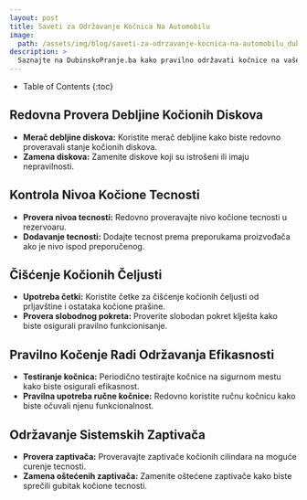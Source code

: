 ```yaml
---
layout: post
title: Saveti za Održavanje Kočnica Na Automobilu
image: 
  path: /assets/img/blog/saveti-za-odrzavanje-kocnica-na-automobilu_dubinsko-pranje-ba.png
description: >
  Saznajte na DubinskoPranje.ba kako pravilno održavati kočnice na vašem automobilu. Saveti za proveru, čišćenje i produženje životnog veka kočionih sistema.
---
```



- Table of Contents
{:toc}


## Redovna Provera Debljine Kočionih Diskova

- **Merač debljine diskova:** Koristite merač debljine kako biste redovno proveravali stanje kočionih diskova.
- **Zamena diskova:** Zamenite diskove koji su istrošeni ili imaju nepravilnosti.

## Kontrola Nivoa Kočione Tecnosti

- **Provera nivoa tecnosti:** Redovno proveravajte nivo kočione tecnosti u rezervoaru.
- **Dodavanje tecnosti:** Dodajte tecnost prema preporukama proizvođača ako je nivo ispod preporučenog.

## Čišćenje Kočionih Čeljusti

- **Upotreba četki:** Koristite četke za čišćenje kočionih čeljusti od prljavštine i ostataka kočione prašine.
- **Provera slobodnog pokreta:** Proverite slobodan pokret klješta kako biste osigurali pravilno funkcionisanje.

## Pravilno Kočenje Radi Održavanja Efikasnosti

- **Testiranje kočnica:** Periodično testirajte kočnice na sigurnom mestu kako biste osigurali efikasnost.
- **Pravilna upotreba ručne kočnice:** Redovno koristite ručnu kočnicu kako biste očuvali njenu funkcionalnost.

## Održavanje Sistemskih Zaptivača

- **Provera zaptivača:** Proveravajte zaptivače kočionih cilindara na moguće curenje tecnosti.
- **Zamena oštećenih zaptivača:** Zamenite oštećene zaptivače kako biste sprečili gubitak kočione tecnosti.
